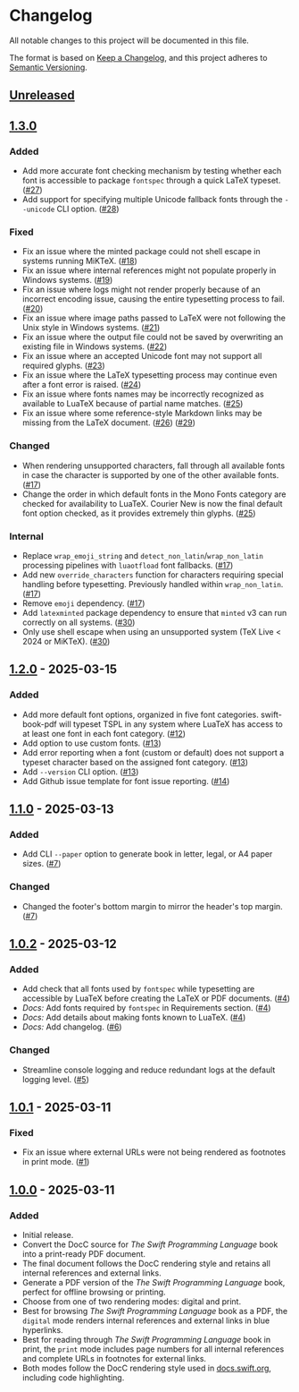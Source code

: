 # Changelog

All notable changes to this project will be documented in this file.

The format is based on [Keep a Changelog](https://keepachangelog.com/en/1.1.0/),
and this project adheres to [Semantic Versioning](https://semver.org/spec/v2.0.0.html).

## [Unreleased]

## [1.3.0]

### Added
- Add more accurate font checking mechanism by testing whether each font is accessible to package `fontspec` through a quick LaTeX typeset. ([#27](https://github.com/ekassos/swift-book-pdf/pull/27))
- Add support for specifying multiple Unicode fallback fonts through the `--unicode` CLI option. ([#28](https://github.com/ekassos/swift-book-pdf/pull/28))

### Fixed
- Fix an issue where the minted package could not shell escape in systems running MiKTeX. ([#18](https://github.com/ekassos/swift-book-pdf/pull/18))
- Fix an issue where internal references might not populate properly in Windows systems. ([#19](https://github.com/ekassos/swift-book-pdf/pull/19))
- Fix an issue where logs might not render properly because of an incorrect encoding issue, causing the entire typesetting process to fail. ([#20](https://github.com/ekassos/swift-book-pdf/pull/20))
- Fix an issue where image paths passed to LaTeX were not following the Unix style in Windows systems. ([#21](https://github.com/ekassos/swift-book-pdf/pull/21))
- Fix an issue where the output file could not be saved by overwriting an existing file in Windows systems. ([#22](https://github.com/ekassos/swift-book-pdf/pull/22))
- Fix an issue where an accepted Unicode font may not support all required glyphs. ([#23](https://github.com/ekassos/swift-book-pdf/pull/23))
- Fix an issue where the LaTeX typesetting process may continue even after a font error is raised. ([#24](https://github.com/ekassos/swift-book-pdf/pull/24))
- Fix an issue where fonts names may be incorrectly recognized as available to LuaTeX because of partial name matches. ([#25](https://github.com/ekassos/swift-book-pdf/pull/25))
- Fix an issue where some reference-style Markdown links may be missing from the LaTeX document. ([#26](https://github.com/ekassos/swift-book-pdf/pull/26)) ([#29](https://github.com/ekassos/swift-book-pdf/pull/29))

### Changed
- When rendering unsupported characters, fall through all available fonts in case the character is supported by one of the other available fonts. ([#17](https://github.com/ekassos/swift-book-pdf/pull/17))
- Change the order in which default fonts in the Mono Fonts category are checked for availability to LuaTeX. Courier New is now the final default font option checked, as it provides extremely thin glyphs. ([#25](https://github.com/ekassos/swift-book-pdf/pull/25))

### Internal
- Replace `wrap_emoji_string` and `detect_non_latin`/`wrap_non_latin` processing pipelines with `luaotfload` font fallbacks. ([#17](https://github.com/ekassos/swift-book-pdf/pull/17))
- Add new `override_characters` function for characters requiring special handling before typesetting. Previously handled within `wrap_non_latin`. ([#17](https://github.com/ekassos/swift-book-pdf/pull/17))
- Remove `emoji` dependency. ([#17](https://github.com/ekassos/swift-book-pdf/pull/17))
- Add `latexminted` package dependency to ensure that `minted` v3 can run correctly on all systems. ([#30](https://github.com/ekassos/swift-book-pdf/pull/30))
- Only use shell escape when using an unsupported system (TeX Live \< 2024 or MiKTeX). ([#30](https://github.com/ekassos/swift-book-pdf/pull/30))

## [1.2.0] - 2025-03-15

### Added

- Add more default font options, organized in five font categories. swift-book-pdf will typeset TSPL in any system where LuaTeX has access to at least one font in each font category. ([#12](https://github.com/ekassos/swift-book-pdf/pull/12))
- Add option to use custom fonts. ([#13](https://github.com/ekassos/swift-book-pdf/pull/13))
- Add error reporting when a font (custom or default) does not support a typeset character based on the assigned font category. ([#13](https://github.com/ekassos/swift-book-pdf/pull/13))
- Add `--version` CLI option. ([#13](https://github.com/ekassos/swift-book-pdf/pull/13))
- Add Github issue template for font issue reporting. ([#14](https://github.com/ekassos/swift-book-pdf/pull/14))

## [1.1.0] - 2025-03-13

### Added

- Add CLI `--paper` option to generate book in letter, legal, or A4 paper sizes. ([#7](https://github.com/ekassos/swift-book-pdf/pull/7))

### Changed

- Changed the footer's bottom margin to mirror the header's top margin. ([#7](https://github.com/ekassos/swift-book-pdf/pull/7))

## [1.0.2] - 2025-03-12

### Added

- Add check that all fonts used by `fontspec` while typesetting are accessible by LuaTeX before creating the LaTeX or PDF documents. ([#4](https://github.com/ekassos/swift-book-pdf/pull/4))
- _Docs:_ Add fonts required by `fontspec` in Requirements section. ([#4](https://github.com/ekassos/swift-book-pdf/pull/4))
- _Docs:_ Add details about making fonts known to LuaTeX. ([#4](https://github.com/ekassos/swift-book-pdf/pull/4))
- _Docs:_ Add changelog. ([#6](https://github.com/ekassos/swift-book-pdf/pull/6))

### Changed

- Streamline console logging and reduce redundant logs at the default logging level. ([#5](https://github.com/ekassos/swift-book-pdf/pull/5))

## [1.0.1] - 2025-03-11

### Fixed
- Fix an issue where external URLs were not being rendered as footnotes in print mode. ([#1](https://github.com/ekassos/swift-book-pdf/pull/1))

## [1.0.0] - 2025-03-11

### Added

- Initial release.
- Convert the DocC source for _The Swift Programming Language_ book into a print-ready PDF document.
- The final document follows the DocC rendering style and retains all internal references and external links.
- Generate a PDF version of the _The Swift Programming Language_ book, perfect for offline browsing or printing.
- Choose from one of two rendering modes: digital and print.
- Best for browsing _The Swift Programming Language_ book as a PDF, the `digital` mode renders internal references and external links in blue hyperlinks.
- Best for reading through _The Swift Programming Language_ book in print, the `print` mode includes page numbers for all internal references and complete URLs in footnotes for external links.
- Both modes follow the DocC rendering style used in [docs.swift.org](https://docs.swift.org/swift-book/documentation/the-swift-programming-language/), including code highlighting.


[unreleased]: https://github.com/ekassos/swift-book-pdf/compare/v1.3.0...HEAD
[1.3.0]: https://github.com/ekassos/swift-book-pdf/compare/v1.2.0...v1.3.0
[1.2.0]: https://github.com/ekassos/swift-book-pdf/compare/v1.1.0...v1.2.0
[1.1.0]: https://github.com/ekassos/swift-book-pdf/compare/v1.0.2...v1.1.0
[1.0.2]: https://github.com/ekassos/swift-book-pdf/compare/v1.0.1...v1.0.2
[1.0.1]: https://github.com/ekassos/swift-book-pdf/compare/v1.0...v1.0.1
[1.0.0]: https://github.com/ekassos/swift-book-pdf/releases/tag/v1.0
